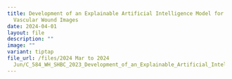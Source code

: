 ```yaml
---
title: Development of an Explainable Artificial Intelligence Model for Asian
  Vascular Wound Images
date: 2024-04-01
layout: file
description: ""
image: ""
variant: tiptap
file_url: /files/2024 Mar to 2024
  Jun/C_584_WH_SHBC_2023_Development_of_an_Explainable_Artificial_Intelligence_Model_for_Asian_Vascular_Wound_Images.pdf
---
```

